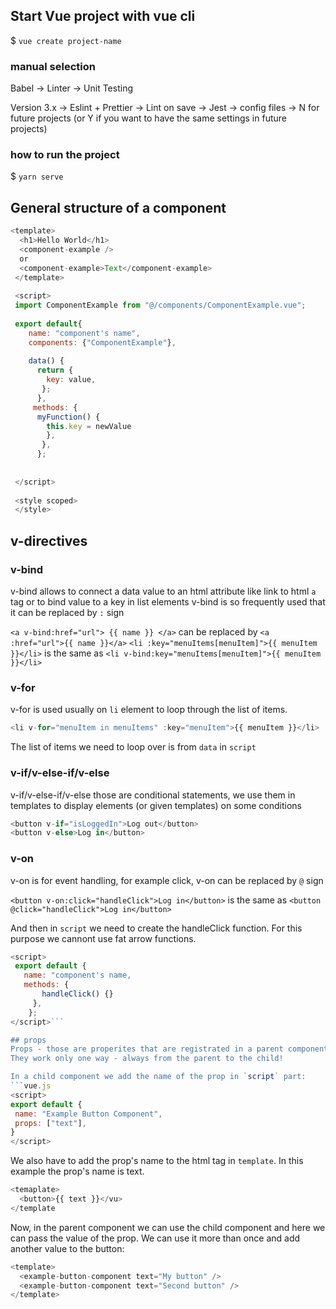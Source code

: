 
## Start Vue project with vue cli

$ `vue create project-name`

### manual selection 

Babel -> Linter -> Unit Testing

Version 3.x ->  Eslint + Prettier ->  Lint on save ->  Jest ->  config files -> N for future projects (or Y if you want to have the same settings in future projects) 

### how to run the project

$ `yarn serve`

## General structure of a component

```vue.js
<template>
  <h1>Hello World</h1>
  <component-example />
  or 
  <component-example>Text</component-example>
 </template>
 
 <script>
 import ComponentExample from "@/components/ComponentExample.vue";
 
 export default{
    name: "component's name",
    components: {"ComponentExample"},
   
    data() {
      return {
        key: value,
       };
      },
     methods: {
      myFunction() {
        this.key = newValue
        },
       },
      };
      
    
 </script>
 
 <style scoped>
 </style>
 ```
 
 ## v-directives
 
 ### v-bind 
 v-bind allows to connect a data value to an html attribute like link to html `a` tag or to bind value to a key in list elements
 v-bind is so frequently used that it can be replaced by `:` sign 
 
 `<a v-bind:href="url"> {{ name }} </a>` can be replaced by `<a :href="url">{{ name }}</a>`
 `<li :key="menuItems[menuItem]">{{ menuItem }}</li>` is the same as `<li v-bind:key="menuItems[menuItem]">{{ menuItem }}</li>`
 
 ### v-for 
 v-for is used usually on `li` element to loop through the list of items.  
 
 ```vue.js
 <li v-for="menuItem in menuItems" :key="menuItem">{{ menuItem }}</li>
 ```
 
 The list of items we need to loop over is from `data` in `script`
 
 ### v-if/v-else-if/v-else 
 v-if/v-else-if/v-else  those are conditional statements, we use them in templates to display elements (or given templates) on some conditions
 
 ```vue.js
 <button v-if="isLoggedIn">Log out</button>
 <button v-else>Log in</button>
 ```
 ### v-on 
 v-on is for event handling, for example click, v-on can be replaced by `@` sign
 
 `<button v-on:click="handleClick">Log in</button>` is the same as `<button @click="handleClick">Log in</button>` 
 
 And then in `script` we need to create the handleClick function. For this purpose we cannont use fat arrow functions.
 
 ```vue.js 
 <script>
  export default {
    name: "component's name,
    methods: {
        handleClick() {}
      },
     };
</script>```

## props 
Props - those are properites that are registrated in a parent component and then passed onto a child component (or more children components) 
They work only one way - always from the parent to the child!

In a child component we add the name of the prop in `script` part:
```vue.js
<script>
export default {
  name: "Example Button Component",
  props: ["text"],
}
</script>
```

We also have to add the prop's name to the html tag in `template`. In this example the prop's name is text.

```vue.js
<temaplate>
  <button>{{ text }}</vu>
</template
```

Now, in the parent component we can use the child component and here we can pass the value of the prop. We can use it more than once and add another value to the button:
```vue.js
<template>
  <example-button-component text="My button" />
  <example-button-component text="Second button" />
</template>
```

